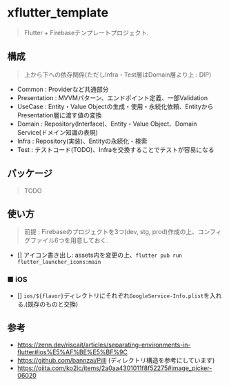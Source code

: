 # xflutter_template

> Flutter + Firebaseテンプレートプロジェクト.

## 構成
> 上から下への依存関係(ただしInfra・Test層はDomain層より上 : DIP)

- Common : Providerなど共通部分
- Presentation : MVVMパターン、エンドポイント定義、一部Validation
- UseCase : Entity・Value Objectの生成・使用・永続化依頼、EntityからPresentation層に渡す値の変換
- Domain : Repository(Interface)、Entity・Value Object、Domain Service(ドメイン知識の表現)
- Infra : Repository(実装)、Entityの永続化・検索
- Test : テストコード(TODO)、Infraを交換することでテストが容易になる

## パッケージ
> TODO

## 使い方
> 前提 : Firebaseのプロジェクトを3つ(dev, stg, prod)作成の上、コンフィグファイル6つを用意しておく.

- [] アイコン書き出し: assets内を変更の上、`flutter pub run flutter_launcher_icons:main`
### ■ iOS
- [] `ios/${flavor}`ディレクトリにそれぞれ`GoogleService-Info.plist`を入れる.(既存のものと交換)

## 参考

- https://zenn.dev/riscait/articles/separating-environments-in-flutter#ios%E5%AF%BE%E5%BF%9C
- https://github.com/bannzai/Pilll (ディレクトリ構造を参考にしています)
- https://qiita.com/ko2ic/items/2a0aa4301011f8f52275#image_picker-06020